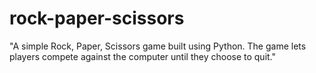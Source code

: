# rock-paper-scissors
"A simple Rock, Paper, Scissors game built using Python. The game lets players compete against the computer until they choose to quit."
